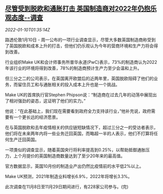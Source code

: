 <!--1641780063000-->
[尽管受到脱欧和通胀打击 英国制造商对2022年仍抱乐观态度--调查](https://cn.reuters.com/article/uk-manufacturers-2022-confidence-0110-idCNKBS2JK034)
------

<div><i>2022-01-10T01:35:14Z</i></div><p>路透伦敦1月10日 - 周一公布的一项行业调查显示，尽管大多数英国制造商称受到了英国脱欧和成本上升的打击，但他们仍乐观认为今年的营商环境和生产力将会得到改善。</p><p>行业组织Make UK和会计师事务所普华永道(PwC)表示，73%的制造商认为2022年该行业的环境将得到改善，78%的制造商预计生产力至少会温和上升。</p><p>但三分之二的公司表示，在英国离开欧盟后的近两年里，英国脱欧阻碍了他们的业务，而留住员工和与通胀相关的投入成本上升也是一个挑战。</p><p>Make UK的首席执行官Stephen Phipson说：“制造商在过去几年的动荡中展现出了相对强劲的姿态，这证明了他们的实力。”</p><p>他说：“在此基础上，我们现在需要看到政府全力支持该行业，”他补充说，政府需要有一个更长远的经济愿景。</p><p>在与英国脱欧和去年疫情相关的供应链短缺情况下，超过三分之一的受访者表示，他们将在未来两年内将一些业务迁回英国，而略超一半的人表示，他们不打算将任何生产迁回英国。</p><p>一项类似的调查显示，随着英国央行将利率提高到0.25%，以帮助抵御通胀压力，上个月提价的英国制造商数量达到了至少20年来的最高值。</p><p>官方数据显示，英国10月份的制造业产出仍然比疫情前的水平低2%以上。</p><p>Make UK预测，2021年制造业料增长6.9%，2022年将增长3.3%。</p><p>此次调查在11月8日至11月29日期间进行，有228家公司参与。(完)</p>

